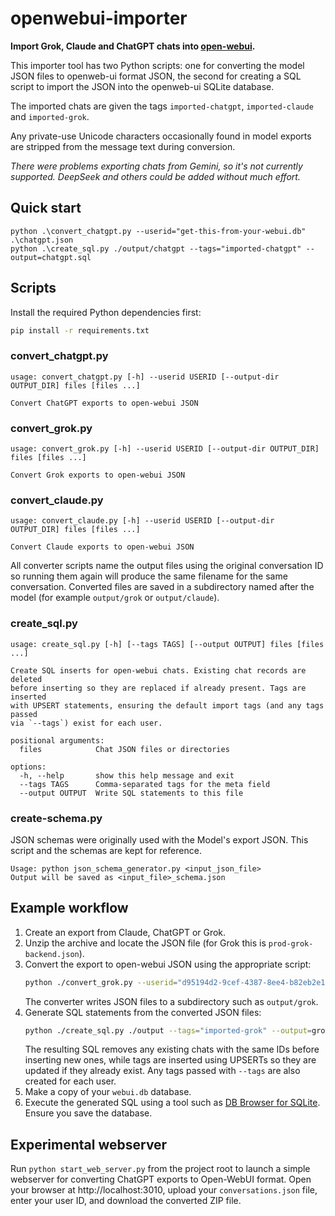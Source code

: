 # openwebui-importer

**Import Grok, Claude and ChatGPT chats into [open-webui](https://github.com/open-webui/open-webui).**

This importer tool has two Python scripts: one for converting the model JSON files to openweb-ui format JSON, the second for 
creating a SQL script to import the JSON into the openweb-ui SQLite database.  

The imported chats are given the tags `imported-chatgpt`, `imported-claude` and `imported-grok`.

Any private-use Unicode characters occasionally found in model exports are stripped from the message text during conversion.

*There were problems exporting chats from Gemini, so it's not currently supported. DeepSeek and others could be added without much effort.*

## Quick start

```
python .\convert_chatgpt.py --userid="get-this-from-your-webui.db" .\chatgpt.json   
python .\create_sql.py ./output/chatgpt --tags="imported-chatgpt" --output=chatgpt.sql
```

## Scripts

Install the required Python dependencies first:

```bash
pip install -r requirements.txt
```

### convert_chatgpt.py

```
usage: convert_chatgpt.py [-h] --userid USERID [--output-dir OUTPUT_DIR] files [files ...]

Convert ChatGPT exports to open-webui JSON
```

### convert_grok.py

```
usage: convert_grok.py [-h] --userid USERID [--output-dir OUTPUT_DIR] files [files ...]

Convert Grok exports to open-webui JSON
```

### convert_claude.py

```
usage: convert_claude.py [-h] --userid USERID [--output-dir OUTPUT_DIR] files [files ...]

Convert Claude exports to open-webui JSON
```

All converter scripts name the output files using the original conversation ID
so running them again will produce the same filename for the same conversation.
Converted files are saved in a subdirectory named after the model (for example
`output/grok` or `output/claude`).

### create_sql.py

```
usage: create_sql.py [-h] [--tags TAGS] [--output OUTPUT] files [files ...]

Create SQL inserts for open-webui chats. Existing chat records are deleted
before inserting so they are replaced if already present. Tags are inserted
with UPSERT statements, ensuring the default import tags (and any tags passed
via `--tags`) exist for each user.

positional arguments:
  files            Chat JSON files or directories

options:
  -h, --help       show this help message and exit
  --tags TAGS      Comma-separated tags for the meta field
  --output OUTPUT  Write SQL statements to this file
```

### create-schema.py
JSON schemas were originally used with the Model's export JSON. This script and the schemas are kept for reference.

```
Usage: python json_schema_generator.py <input_json_file>
Output will be saved as <input_file>_schema.json
```

## Example workflow

1. Create an export from Claude, ChatGPT or Grok.
2. Unzip the archive and locate the JSON file (for Grok this is `prod-grok-backend.json`).
3. Convert the export to open-webui JSON using the appropriate script:
   ```bash
   python ./convert_grok.py --userid="d95194d2-9cef-4387-8ee4-b82eb2e1c637" ./grok.json
   ```
   The converter writes JSON files to a subdirectory such as `output/grok`.
4. Generate SQL statements from the converted JSON files:
   ```bash
   python ./create_sql.py ./output --tags="imported-grok" --output=grok.sql
   ```
   The resulting SQL removes any existing chats with the same IDs before
   inserting new ones, while tags are inserted using UPSERTs so they are
   updated if they already exist. Any tags passed with `--tags` are also created
   for each user.
5. Make a copy of your `webui.db` database.
6. Execute the generated SQL using a tool such as [DB Browser for SQLite](https://sqlitebrowser.org/dl/). Ensure you save the database.

## Experimental webserver

Run `python start_web_server.py` from the project root to launch a simple webserver for converting ChatGPT exports to Open-WebUI format.
Open your browser at http://localhost:3010, upload your `conversations.json` file, enter your user ID, and download the converted ZIP file.
